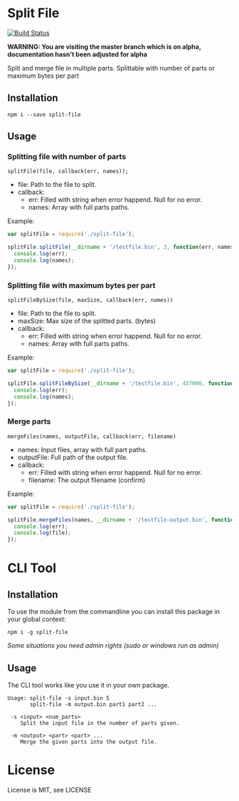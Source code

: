 # Split File
[![Build Status](https://travis-ci.org/tomvlk/node-split-file.svg?branch=master)](https://travis-ci.org/tomvlk/node-split-file)

**WARNING: You are visiting the master branch which is on alpha, documentation hasn't been adjusted for alpha**

Split and merge file in multiple parts. Splittable with number of parts or maximum bytes per part

## Installation
```
npm i --save split-file
```

## Usage

### Splitting file with number of parts
```
splitFile(file, callback(err, names));
```
- file: Path to the file to split.
- callback: 
  - err: Filled with string when error happend. Null for no error.
  - names: Array with full parts paths.

Example:
```javascript
var splitFile = require('./split-file');

splitFile.splitFile(__dirname + '/testfile.bin', 3, function(err, names) {
  console.log(err);
  console.log(names);
});
```

### Splitting file with maximum bytes per part
```
splitFileBySize(file, maxSize, callback(err, names))
```
- file: Path to the file to split.
- maxSize: Max size of the splitted parts. (bytes)
- callback: 
  - err: Filled with string when error happend. Null for no error.
  - names: Array with full parts paths.

Example:
```javascript
var splitFile = require('./split-file');

splitFile.splitFileBySize(__dirname + '/testfile.bin', 457000, function(err, names) {
  console.log(err);
  console.log(names);
});
```

### Merge parts
```
mergeFiles(names, outputFile, callback(err, filename)
```
- names: Input files, array with full part paths.
- outputFile: Full path of the output file.
- callback:
  - err: Filled with string when error happend. Null for no error.
  - filename: The output filename (confirm)


Example:
```javascript
var splitFile = require('./split-file');

splitFile.mergeFiles(names, __dirname + '/testfile-output.bin', function(err, file) {
  console.log(err);
  console.log(file);
});
```

# CLI Tool

## Installation

To use the module from the commandline you can install this package in your global context:
```
npm i -g split-file
```
*Some situations you need admin rights (sudo or windows run as admin)*

## Usage

The CLI tool works like you use it in your own package.

```
Usage: split-file -s input.bin 5
       split-file -m output.bin part1 part2 ...

 -s <input> <num_parts>
    Split the input file in the number of parts given.

 -m <output> <part> <part> ...
    Merge the given parts into the output file.
```


# License
License is MIT, see LICENSE